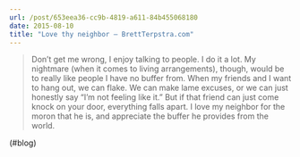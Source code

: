 ```yaml
---
url: /post/653eea36-cc9b-4819-a611-84b455068180
date: 2015-08-10
title: "Love thy neighbor – BrettTerpstra.com"
---
```


> Don’t get me wrong, I enjoy talking to people. I do it a lot. My nightmare (when it comes to living arrangements), though, would be to really like people I have no buffer from. When my friends and I want to hang out, we can flake. We can make lame excuses, or we can just honestly say “I’m not feeling like it.” But if that friend can just come knock on your door, everything falls apart. I love my neighbor for the moron that he is, and appreciate the buffer he provides from the world. 



(#blog)